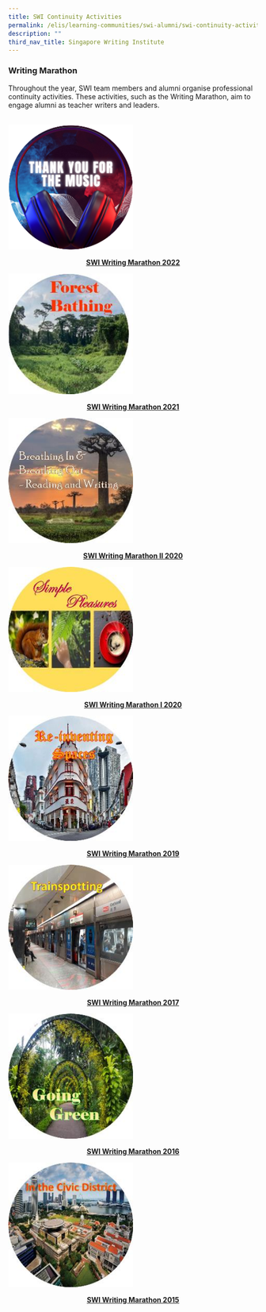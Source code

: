 ```yaml
---
title: SWI Continuity Activities
permalink: /elis/learning-communities/swi-alumni/swi-continuity-activities/
description: ""
third_nav_title: Singapore Writing Institute
---
```

### Writing Marathon
Throughout the year, SWI team members and alumni organise professional continuity activities. These activities, such as the Writing Marathon, aim to engage alumni as teacher writers and leaders.  
<br>
<p><a href="/elis/learning-communities/swi-continuity-activities/writing-marathon-thank-you-for-the-music/">
<img src="/images/swi-writing-marathon-thumbnail-(1).png"  style="width:50%">
<center><b>SWI Writing Marathon 2022</b></center>
</a></p>
<p><a href="https://staging.d1wti0p44mqune.amplifyapp.com/elis/learning-communities/swi-continuity-activities/writing-marathon-forest-bathing/">
<img src="/images/forest-bathing-c.jpg"  style="width:50%">
<center><b>SWI Writing Marathon 2021</b></center>
</a></p>

<p><a href="https://staging.d1wti0p44mqune.amplifyapp.com/elis/learning-communities/swi-continuity-activities/writing-marathon-breathing-in-breathing-out/">
<img src="/images/breathing-ci.jpg"  style="width:50%">
<center><b>SWI Writing Marathon II 2020</b></center>
</a></p>

<p><a href="https://staging.d1wti0p44mqune.amplifyapp.com/elis/learning-communities/swi-continuity-activities/writing-marathon-simple-pleasures/">
<img src="/images/simple-pleasures-c.jpg"  style="width:50%">
<center><b>SWI Writing Marathon I 2020</b></center>
</a></p>

<p><a href="https://staging.d1wti0p44mqune.amplifyapp.com/elis/learning-communities/swi-continuity-activities/writing-marathon-re-inventing-spaces/">
<img src="/images/reinventing-spaces-c.jpg"  style="width:50%">
<center><b>SWI Writing Marathon 2019</b></center>
</a></p>

<p><a href="https://staging.d1wti0p44mqune.amplifyapp.com/elis/learning-communities/swi-alumni/swi-continuity-activities/writing-marathon-trainspotting/">
<img src="/images/trainspotting-c.jpg"  style="width:50%">
<center><b>SWI Writing Marathon 2017</b></center>
</a></p>

<p><a href="https://staging.d1wti0p44mqune.amplifyapp.com/elis/learning-communities/swi-alumni/swi-continuity-activities/writing-marathon-going-green/">
<img src="/images/going-green-c.jpg"  style="width:50%">
<center><b>SWI Writing Marathon 2016</b></center>
</a></p>

<p><a href="https://staging.d1wti0p44mqune.amplifyapp.com/elis/learning-communities/swi-alumni/swi-continuity-activities/writing-marathon-the-civic-district/">
<img src="/images/cbd-ci.jpg"  style="width:50%">
<center><b>SWI Writing Marathon 2015</b></center>
</a></p>